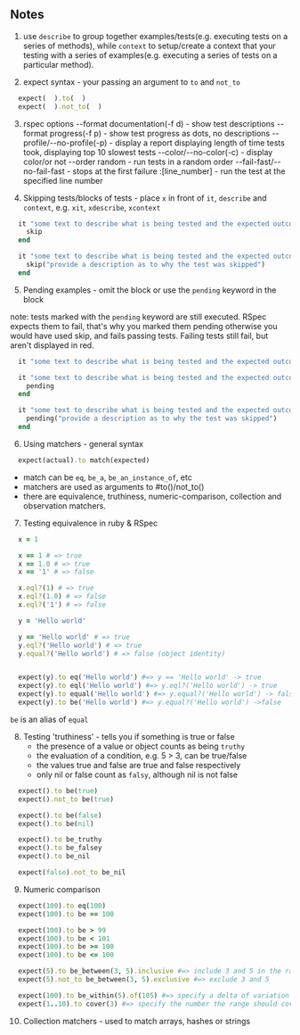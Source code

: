 ## Notes

1. use `describe` to group together examples/tests(e.g. executing tests on a series of methods), while `context` to setup/create a context that your testing with a series of examples(e.g. executing a series of tests on a particular method).

2. expect syntax - your passing an argument to `to` and `not_to`

```ruby
  expect(  ).to(  )
  expect(  ).not_to(  )
```

3. rspec options
    --format documentation(-f d) - show test descriptions
    --format progress(-f p) - show test progress as dots, no descriptions
    --profile/--no-profile(-p) - display a report displaying length of time tests took, displaying top 10 slowest tests
    --color/--no-color(-c) - display color/or not
    --order random - run tests in a random order
    --fail-fast/--no-fail-fast - stops at the first failure
    :[line_number] - run the test at the specified line number

4. Skipping tests/blocks of tests - place `x` in front of `it`, `describe` and `context`, e.g. `xit`, `xdescribe`, `xcontext`

```ruby
  it "some text to describe what is being tested and the expected outcome" do
    skip
  end

  it "some text to describe what is being tested and the expected outcome" do
    skip("provide a description as to why the test was skipped")
  end
```


5. Pending examples - omit the block or use the `pending` keyword in the block

  note: tests marked with the `pending` keyword are still executed. RSpec expects them to fail, that's why you marked them pending otherwise you would have used skip, and fails passing tests. Failing tests still fail, but aren't displayed in red.

```ruby
  it "some text to describe what is being tested and the expected outcome"

  it "some text to describe what is being tested and the expected outcome" do
    pending
  end

  it "some text to describe what is being tested and the expected outcome" do
    pending("provide a description as to why the test was skipped")
  end
```

6. Using matchers - general syntax

```ruby
  expect(actual).to match(expected)
```
  - match can be `eq`, `be_a`, `be_an_instance_of`, etc
  - matchers are used as arguments to #to()/not_to()
  - there are equivalence, truthiness, numeric-comparison, collection and observation matchers.


7. Testing equivalence in ruby & RSpec

```ruby
  x = 1

  x == 1 # => true
  x == 1.0 # => true
  x == '1' # => false

  x.eql?(1) # => true
  x.eql?(1.0) # => false
  x.eql?('1') # => false

  y = 'Hello world'

  y == 'Hello world' # => true
  y.eql?('Hello world') # => true
  y.equal?('Hello world') # => false (object identity)


  expect(y).to eq('Hello world') #=> y == 'Hello world' -> true
  expect(y).to eql('Hello world') #=> y.eql?('Hello world') -> true
  expect(y).to equal('Hello world') #=> y.equal?('Hello world') -> false
  expect(y).to be('Hello world') #=> y.equal?('Hello world') ->false


```
  `be` is an alias of `equal`

8. Testing 'truthiness' - tells you if something is true or false
    - the presence of a value or object counts as being `truthy`
    - the evaluation of a condition, e.g. 5 > 3, can be true/false
    - the values true and false are true and false respectively
    - only nil or false count as `falsy`, although nil is not false

```ruby
  expect().to be(true)
  expect().not_to be(true)

  expect().to be(false)
  expect().to be(nil)

  expect().to be_truthy
  expect().to be_falsey
  expect().to be_nil

  expect(false).not_to be_nil
```

9. Numeric comparison

```ruby
  expect(100).to eq(100)
  expect(100).to be == 100

  expect(100).to be > 99
  expect(100).to be < 101
  expect(100).to be >= 100
  expect(100).to be <= 100

  expect(5).to be_between(3, 5).inclusive #=> include 3 and 5 in the range
  expect(5).not_to be_between(3, 5).exclusive #=> exclude 3 and 5

  expect(100).to be_within(5).of(105) #=> specify a delta of variation
  expect(1..10).to cover(3) #=> specify the number the range should cover
```

10. Collection matchers - used to match arrays, hashes or strings
